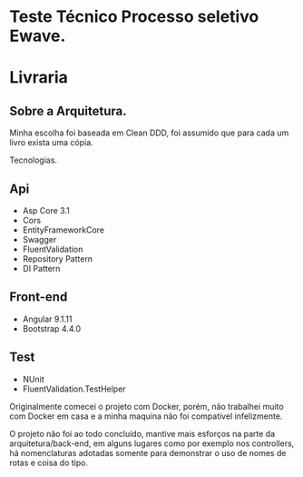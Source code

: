 # Teste Técnico Processo seletivo Ewave. 

# Livraria  


## Sobre a Arquitetura.
Minha escolha foi baseada em Clean DDD, foi assumido que para cada um livro exista uma cópia. 

Tecnologias.

## Api
* Asp Core 3.1
* Cors
* EntityFrameworkCore
* Swagger
* FluentValidation
* Repository Pattern
* DI Pattern


## Front-end
* Angular 9.1.11
* Bootstrap 4.4.0


## Test
* NUnit
* FluentValidation.TestHelper


Originalmente comecei o projeto com Docker, porém, não trabalhei muito com Docker em casa e a minha maquina não foi compatível infelizmente.

O projeto não foi ao todo concluído, mantive mais esforços na parte da arquitetura/back-end, em alguns lugares como por exemplo nos controllers, há nomenclaturas adotadas somente para demonstrar o uso de nomes de rotas e coisa do tipo. 


